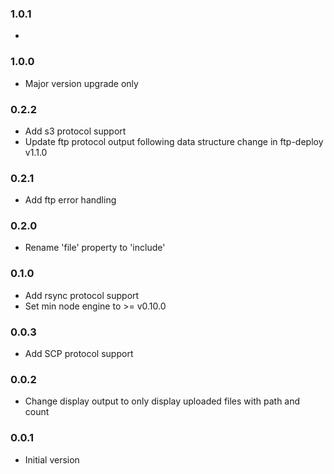 ### 1.0.1
*

### 1.0.0
* Major version upgrade only

### 0.2.2
* Add s3 protocol support
* Update ftp protocol output following data structure change in ftp-deploy v1.1.0

### 0.2.1
* Add ftp error handling

### 0.2.0
* Rename 'file' property to 'include'

### 0.1.0
* Add rsync protocol support
* Set min node engine to >= v0.10.0

### 0.0.3
* Add SCP protocol support

### 0.0.2
* Change display output to only display uploaded files with path and count

### 0.0.1
* Initial version
